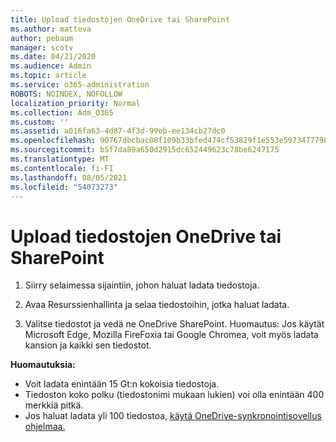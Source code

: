 ```yaml
---
title: Upload tiedostojen OneDrive tai SharePoint
ms.author: matteva
author: pebaum
manager: scotv
ms.date: 04/21/2020
ms.audience: Admin
ms.topic: article
ms.service: o365-administration
ROBOTS: NOINDEX, NOFOLLOW
localization_priority: Normal
ms.collection: Adm_O365
ms.custom: ''
ms.assetid: a016fa63-4d87-4f3d-99eb-ee134cb27dc0
ms.openlocfilehash: 90767dbcbac08f109b33bfed474cf53829f1e553e5973477796b951acf5c8d28
ms.sourcegitcommit: b5f7da89a650d2915dc652449623c78be6247175
ms.translationtype: MT
ms.contentlocale: fi-FI
ms.lasthandoff: 08/05/2021
ms.locfileid: "54073273"
---
```

# <a name="upload-files-to-onedrive-or-sharepoint"></a>Upload tiedostojen OneDrive tai SharePoint

1. Siirry selaimessa sijaintiin, johon haluat ladata tiedostoja.
    
2. Avaa Resurssienhallinta ja selaa tiedostoihin, jotka haluat ladata.
    
3. Valitse tiedostot ja vedä ne OneDrive SharePoint. Huomautus: Jos käytät Microsoft Edge, Mozilla FireFoxia tai Google Chromea, voit myös ladata kansion ja kaikki sen tiedostot.
    
**Huomautuksia:**
- Voit ladata enintään 15 Gt:n kokoisia tiedostoja. 
- Tiedoston koko polku (tiedostonimi mukaan lukien) voi olla enintään 400 merkkiä pitkä. 
- Jos haluat ladata yli 100 tiedostoa, [käytä OneDrive-synkronointisovellus ohjelmaa.](https://go.microsoft.com/fwlink/?linkid=866427) 
  

